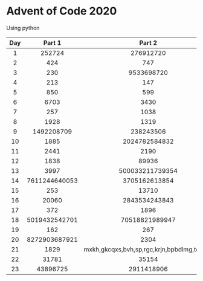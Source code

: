 # Advent of Code 2020
Using python

| Day | Part 1 | Part 2 |
| :-: | :--------: | :--------: |
| 1 | 252724 | 276912720 |
| 2 | 424 | 747 |
| 3 | 230 | 9533698720 |
| 4 | 213 | 147 |
| 5 | 850 | 599 |
| 6 | 6703 | 3430 |
| 7 | 257 | 1038 |
| 8 | 1928 | 1319 |
| 9 | 1492208709 | 238243506 |
| 10 | 1885 | 2024782584832 |
| 11 | 2441 | 2190 |
| 12 | 1838 | 89936 |
| 13 | 3997 | 500033211739354 |
| 14 | 7611244640053 | 3705162613854 |
| 15 | 253 | 13710 |
| 16 | 20060 | 2843534243843 |
| 17 | 372 | 1896 |
| 18 | 5019432542701 | 70518821989947 |
| 19 | 162 | 267 |
| 20 | 8272903687921 | 2304 |
| 21 | 1829 | mxkh,gkcqxs,bvh,sp,rgc,krjn,bpbdlmg,tdbcfb |
| 22 | 31781 | 35154 |
| 23 | 43896725 | 2911418906 |
